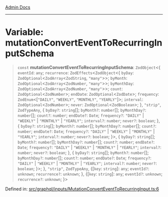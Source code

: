 [Admin Docs](/)

***

# Variable: mutationConvertEventToRecurringInputSchema

> `const` **mutationConvertEventToRecurringInputSchema**: `ZodObject`\<\{ `eventId`: `any`; `recurrence`: `ZodEffects`\<`ZodObject`\<\{ `byDay`: `ZodOptional`\<`ZodArray`\<`ZodString`, `"many"`\>\>; `byMonth`: `ZodOptional`\<`ZodArray`\<`ZodNumber`, `"many"`\>\>; `byMonthDay`: `ZodOptional`\<`ZodArray`\<`ZodNumber`, `"many"`\>\>; `count`: `ZodOptional`\<`ZodNumber`\>; `endDate`: `ZodOptional`\<`ZodDate`\>; `frequency`: `ZodEnum`\<\[`"DAILY"`, `"WEEKLY"`, `"MONTHLY"`, `"YEARLY"`\]\>; `interval`: `ZodOptional`\<`ZodNumber`\>; `never`: `ZodOptional`\<`ZodBoolean`\>; \}, `"strip"`, `ZodTypeAny`, \{ `byDay?`: `string`[]; `byMonth?`: `number`[]; `byMonthDay?`: `number`[]; `count?`: `number`; `endDate?`: `Date`; `frequency?`: `"DAILY"` \| `"WEEKLY"` \| `"MONTHLY"` \| `"YEARLY"`; `interval?`: `number`; `never?`: `boolean`; \}, \{ `byDay?`: `string`[]; `byMonth?`: `number`[]; `byMonthDay?`: `number`[]; `count?`: `number`; `endDate?`: `Date`; `frequency?`: `"DAILY"` \| `"WEEKLY"` \| `"MONTHLY"` \| `"YEARLY"`; `interval?`: `number`; `never?`: `boolean`; \}\>, \{ `byDay?`: `string`[]; `byMonth?`: `number`[]; `byMonthDay?`: `number`[]; `count?`: `number`; `endDate?`: `Date`; `frequency?`: `"DAILY"` \| `"WEEKLY"` \| `"MONTHLY"` \| `"YEARLY"`; `interval?`: `number`; `never?`: `boolean`; \}, \{ `byDay?`: `string`[]; `byMonth?`: `number`[]; `byMonthDay?`: `number`[]; `count?`: `number`; `endDate?`: `Date`; `frequency?`: `"DAILY"` \| `"WEEKLY"` \| `"MONTHLY"` \| `"YEARLY"`; `interval?`: `number`; `never?`: `boolean`; \}\>; \}, `"strip"`, `ZodTypeAny`, \{[`key`: `string`]: `any`; `eventId?`: `unknown`; `recurrence?`: `unknown`; \}, \{[`key`: `string`]: `any`; `eventId?`: `unknown`; `recurrence?`: `unknown`; \}\>

Defined in: [src/graphql/inputs/MutationConvertEventToRecurringInput.ts:6](https://github.com/gautam-divyanshu/talawa-api/blob/1d38acecd3e456f869683fb8dca035a5e42010d5/src/graphql/inputs/MutationConvertEventToRecurringInput.ts#L6)
